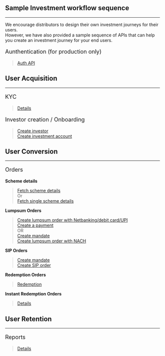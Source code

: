 ## Sample Investment workflow sequence
-------------------------

We encourage distributors to design their own investment journeys for their users.<br>However, we have also provided a sample sequence of APIs that can help you create an investment journey for your end users.

<p style="font-size:18px">Aunthentication (for production only)</p>

>[Auth API](https://fintechprimitives.com/api/#authentication)

## User Acquisition
-------------------------

<p style="font-size:18px">KYC</p>

> [Details](/pages/workflows/what-is-kyc)<br>

<p style="font-size:18px">Investor creation / Onboarding</p>

> [Create investor](https://fintechprimitives.com/api/#post-create-investor)<br>
[Create investment account](https://fintechprimitives.com/api/#post-create-investment-account)

## User Conversion
-------------------------

<p style="font-size:18px">Orders</p>

**Scheme details**<br>
> [Fetch scheme details](https://fintechprimitives.com/api/#get-fund-schemes)<br>
Or<br>
[Fetch single scheme details](https://fintechprimitives.com/api/#get-single-fund-schemes-detail)

**Lumpsum Orders**<br>
> [Create lumpsum order with Netbanking/debit card/UPI](https://fintechprimitives.com/api/#post-create-lumpsum-order-netbanking)<br>
[Create a payment](https://fintechprimitives.com/api/#post-net-banking)
<br>OR<br>
> [Create mandate](https://fintechprimitives.com/api/#post-create-mandate)<br>
[Create lumpsum order with NACH](https://fintechprimitives.com/api/#post-create-lumpsum-order-nach)<br>

**SIP Orders**<br>
> [Create mandate](https://fintechprimitives.com/api/#post-create-mandate)<br>
[Create SIP order](/pages/workflows/create-sip-order)

**Redemption Orders**<br>
> [Redemption](https://fintechprimitives.com/api/#post-create-sell-order)

**Instant Redemption Orders**<br>
> [Details](https://docs.fintechprimitives.com/pages/workflows/instant-redemption-steps)

## User Retention
-------------------------

<p style="font-size:18px">Reports</p>

> [Details](/pages/workflows/investor-reporting)<br>
